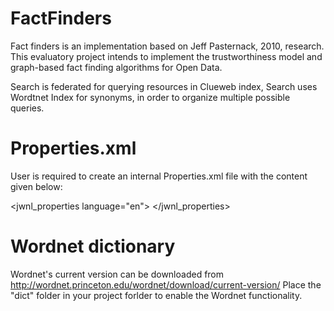 # FactFinders
Fact finders is an implementation based on Jeff Pasternack, 2010, research. This evaluatory project intends to implement the trustworthiness model and graph-based fact finding algorithms for Open Data.

Search is federated for querying resources in Clueweb index, Search uses Wordtnet Index for synonyms, in order to organize multiple possible queries. 

# Properties.xml
User is required to create an internal Properties.xml file with the content given below:

<?xml version="1.0" encoding="UTF-8"?>
<jwnl_properties language="en">
  <version publisher="Princeton" number="3.0" language="en"/>
  <dictionary class="net.didion.jwnl.dictionary.FileBackedDictionary">
    <param name="dictionary_element_factory" 
      value="net.didion.jwnl.princeton.data.PrincetonWN17FileDictionaryElementFactory"/>
    <param name="file_manager" value="net.didion.jwnl.dictionary.file_manager.FileManagerImpl">
      <param name="file_type" value="net.didion.jwnl.princeton.file.PrincetonRandomAccessDictionaryFile"/>
      <param name="dictionary_path" value="PATH TO LOCAL DIRECTORY WHERE THE (dict) FOLDER IS PLACED"/>
    </param>
  </dictionary>
  <resource class="PrincetonResource"/>
</jwnl_properties>
 
# Wordnet dictionary
Wordnet's current version can be downloaded from <http://wordnet.princeton.edu/wordnet/download/current-version/>
Place the "dict" folder in your project forlder to enable the Wordnet functionality.

